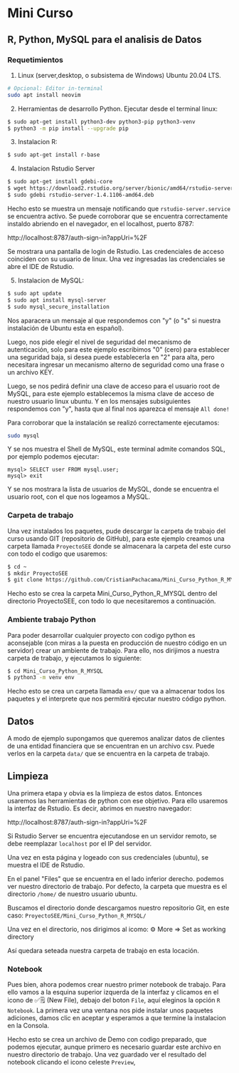 # Mini Curso
## R, Python, MySQL para el analisis de Datos

### Requetimientos

1. Linux (server,desktop, o subsistema de Windows) Ubuntu 20.04 LTS.

```bash
# Opcional: Editor in-terminal
sudo apt install neovim
```

2. Herramientas de desarrollo Python. Ejecutar desde el terminal linux:

```bash
$ sudo apt-get install python3-dev python3-pip python3-venv
$ python3 -m pip install --upgrade pip
```

3. Instalacion R:

```bash
$ sudo apt-get install r-base
```

4. Instalacion Rstudio Server

```bash
$ sudo apt-get install gdebi-core
$ wget https://download2.rstudio.org/server/bionic/amd64/rstudio-server-1.4.1106-amd64.deb
$ sudo gdebi rstudio-server-1.4.1106-amd64.deb
```

Hecho esto se muestra un mensaje notificando que `rstudio-server.service` se encuentra activo. Se puede corroborar que se encuentra correctamente instaldo abriendo en el navegador, en el localhost, puerto 8787:

http://localhost:8787/auth-sign-in?appUri=%2F

Se mostrara una pantalla de login de Rstudio. Las credenciales de acceso coinciden con su usuario de linux. Una vez ingresadas las credenciales se abre el IDE de Rstudio.

5. Instalacion de MySQL:

```bash
$ sudo apt update
$ sudo apt install mysql-server
$ sudo mysql_secure_installation
```

Nos aparacera un mensaje al que respondemos con "y" (o "s" si nuestra instalación de Ubuntu esta en español).

Luego, nos pide elegir el nivel de seguridad del mecanismo de autenticación, solo para este ejemplo escribimos "0" (cero) para establecer una seguridad baja, si desea puede establecerla en "2" para alta, pero necesitara ingresar un mecanismo alterno de seguridad como una frase o un archivo KEY. 

Luego, se nos pedirá definir una clave de acceso para el usuario root de MySQL, para este ejemplo establecemos la misma clave de acceso de nuestro usuario linux ubuntu. Y en los mensajes subsiguientes respondemos con "y", hasta que al final nos aparezca el mensaje `All done!`

Para corroborar que la instalación se realizó correctamente ejecutamos:

```bash
sudo mysql
```

Y se nos muestra el Shell de MySQL, este terminal admite comandos SQL, por ejemplo podemos ejecutar:

```MySQL
mysql> SELECT user FROM mysql.user;
mysql> exit
```

Y se nos mostrara la lista de usuarios de MySQL, donde se encuentra el usuario root, con el que nos logeamos a MySQL.


### Carpeta de trabajo

Una vez instalados los paquetes, pude descargar la carpeta de trabajo del curso usando GIT (repositorio de GitHub), para este ejemplo creamos una carpeta llamada `ProyectoSEE` donde se almacenara la carpeta del este curso con todo el codigo que usaremos:


```bash
$ cd ~
$ mkdir ProyectoSEE
$ git clone https://github.com/CristianPachacama/Mini_Curso_Python_R_MYSQL

```

Hecho esto se crea la carpeta Mini_Curso_Python_R_MYSQL dentro del directorio ProyectoSEE, con todo lo que necesitaremos a continuación.


### Ambiente trabajo Python

Para poder desarrollar cualquier proyecto con codigo python es aconsejable (con miras a la puesta en producción de nuestro código en un servidor) crear un ambiente de trabajo. Para ello, nos dirijimos a nuestra carpeta de trabajo, y ejecutamos lo siguiente:

```bash
$ cd Mini_Curso_Python_R_MYSQL
$ python3 -m venv env
```

Hecho esto se crea un carpeta llamada `env/` que va a almacenar todos los paquetes y el interprete que nos permitirá ejecutar nuestro código python.

## Datos

A modo de ejemplo supongamos que queremos analizar datos de clientes de una entidad financiera que se encuentran en un archivo csv. Puede verlos en la carpeta `data/` que se encuentra en la carpeta de trabajo. 


## Limpieza

Una primera etapa y obvia es la limpieza de estos datos. Entonces usaremos las herramientas de python con ese objetivo. Para ello usaremos la interfaz de Rstudio. Es decir, abrimos en nuestro navegador:

http://localhost:8787/auth-sign-in?appUri=%2F


Si Rstudio Server se encuentra ejecutandose en un servidor remoto, se debe reemplazar `localhost` por el IP del servidor.

Una vez en esta página y logeado con sus credenciales (ubuntu), se muestra el IDE de Rstudio.

En el panel "Files" que se encuentra en el lado inferior derecho. podemos ver nuestro directorio de trabajo. Por defecto, la carpeta que muestra es el directorio `/home/` de nuestro usuario ubuntu.

Buscamos el directorio donde descargamos nuestro repositorio Git, en este caso: `ProyectoSEE/Mini_Curso_Python_R_MYSQL/`

Una vez en el directorio, nos dirigimos al icomo:
 ⚙️ More => Set as working directory

 Así quedara seteada nuestra carpeta de trabajo en esta locación.


### Notebook

Pues bien, ahora podemos crear nuestro primer notebook de trabajo. Para ello vamos a la esquina superior izquerda de la interfaz y clicamos en el icono de ✅🗒️ (New File), debajo del boton `File`, aquí eleginos la opción `R Notebook`. La primera vez una ventana nos pide instalar unos paquetes adiciones, damos clic en aceptar y esperamos a que termine la instalacion en la Consola.

Hecho esto se crea un archivo de Demo con codigo preparado, que podemos ejecutar, aunque primero es necesario guardar este archivo en nuestro directorio de trabajo. Una vez guardado ver el resultado del notebook clicando el icono celeste `Preview`,


